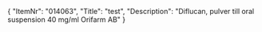 {
  "ItemNr": "014063",
  "Title": "test",
  "Description": "Diflucan, pulver till oral suspension 40 mg/ml Orifarm AB"
}